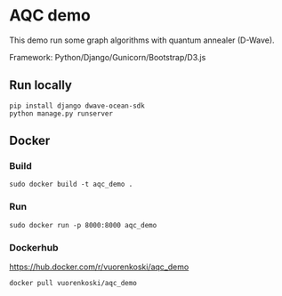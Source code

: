 # AQC demo

This demo run some graph algorithms with quantum annealer (D-Wave).

Framework: Python/Django/Gunicorn/Bootstrap/D3.js

## Run locally

```
pip install django dwave-ocean-sdk
python manage.py runserver
```

## Docker

### Build

```
sudo docker build -t aqc_demo .
```

### Run

```
sudo docker run -p 8000:8000 aqc_demo
```

### Dockerhub

https://hub.docker.com/r/vuorenkoski/aqc_demo


```
docker pull vuorenkoski/aqc_demo
```
